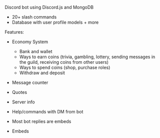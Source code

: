 Discord bot using Discord.js and MongoDB

- 20+ slash commands
- Database with user profile models + more

Features:

- Economy System
  - Bank and wallet
  - Ways to earn coins (trivia, gambling, lottery, sending messages in the guild, receiving coins from other users)
  - Ways to spend coins (shop, purchase roles)
  - Withdraw and deposit
  
- Message counter
- Quotes
- Server info
- Help/commands with DM from bot
- Most bot replies are embeds
- Embeds

